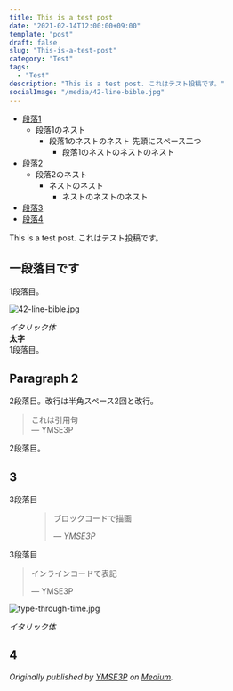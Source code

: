 ```yaml
---
title: This is a test post
date: "2021-02-14T12:00:00+09:00"
template: "post"
draft: false
slug: "This-is-a-test-post"
category: "Test"
tags:
  - "Test"
description: "This is a test post. これはテスト投稿です。"
socialImage: "/media/42-line-bible.jpg"
---
```


- [段落1](#一段落目です)
  - 段落1のネスト  
    - 段落1のネストのネスト 先頭にスペース二つ  
      - 段落1のネストのネストのネスト
- [段落2](#paragraph-2)  
  - 段落2のネスト  
    - ネストのネスト  
      - ネストのネストのネスト
- [段落3](#3)
- [段落4](#4)

This is a test post. これはテスト投稿です。

## 一段落目です

1段落目。

![42-line-bible.jpg](/media/42-line-bible.jpg)

*イタリック体*  
**太字**  
1段落目。

## Paragraph 2

2段落目。改行は半角スペース2回と改行。  


> これは引用句  
> — YMSE3P

2段落目。

## 3

3段落目

<figure>
	<blockquote>
		<p>ブロックコードで描画</p>
		<footer>
			<cite>— YMSE3P</cite>
		</footer>
	</blockquote>
</figure>

3段落目

> インラインコードで表記
>
> — YMSE3P



![type-through-time.jpg](/media/type-through-time.jpg)

*イタリック体*



## 4


*Originally published by [YMSE3P](https://www.ymse3p-blog.com) on [Medium](https://medium.com/).*
